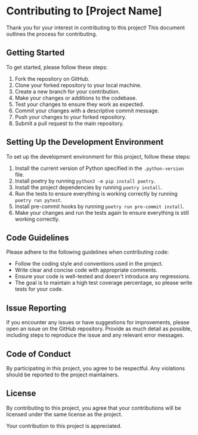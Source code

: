 # Contributing to [Project Name]

Thank you for your interest in contributing to this project! This document outlines the process for contributing.

## Getting Started

To get started, please follow these steps:

1. Fork the repository on GitHub.
2. Clone your forked repository to your local machine.
3. Create a new branch for your contribution.
4. Make your changes or additions to the codebase.
5. Test your changes to ensure they work as expected.
6. Commit your changes with a descriptive commit message.
7. Push your changes to your forked repository.
8. Submit a pull request to the main repository.

## Setting Up the Development Environment

To set up the development environment for this project, follow these steps:
1. Install the current version of Python specified in the `.python-version` file.
1. Install poetry by running `python3 -m pip install poetry`.
1. Install the project dependencies by running `poetry install`.
1. Run the tests to ensure everything is working correctly by running `poetry run pytest`.
1. Install pre-commit hooks by running `poetry run pre-commit install`.
1. Make your changes and run the tests again to ensure everything is still working correctly.



## Code Guidelines

Please adhere to the following guidelines when contributing code:

- Follow the coding style and conventions used in the project.
- Write clear and concise code with appropriate comments.
- Ensure your code is well-tested and doesn't introduce any regressions.
- The goal is to maintain a high test coverage percentage, so please write tests for your code.

## Issue Reporting

If you encounter any issues or have suggestions for improvements, please open an issue on the GitHub repository. Provide as much detail as possible, including steps to reproduce the issue and any relevant error messages.

## Code of Conduct

By participating in this project, you agree to be respectful. Any violations should be reported to the project maintainers.

## License

By contributing to this project, you agree that your contributions will be licensed under the same license as the project.

Your contribution to this project is appreciated.
